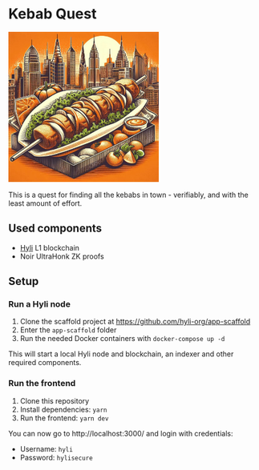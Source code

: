 # Kebab Quest

<img src="kebab.jpg" alt="Kebab Quest" width="300" />

This is a quest for finding all the kebabs in town - verifiably, and with the least amount of effort.

## Used components

- [Hyli](https://hyli.org/) L1 blockchain
- Noir UltraHonk ZK proofs

## Setup

### Run a Hyli node

1. Clone the scaffold project at https://github.com/hyli-org/app-scaffold
1. Enter the `app-scaffold` folder
1. Run the needed Docker containers with `docker-compose up -d`

This will start a local Hyli node and blockchain, an indexer and other required components.

### Run the frontend

1. Clone this repository
1. Install dependencies: `yarn`
1. Run the frontend: `yarn dev`

You can now go to http://localhost:3000/ and login with credentials:
- Username: `hyli`
- Password: `hylisecure`


